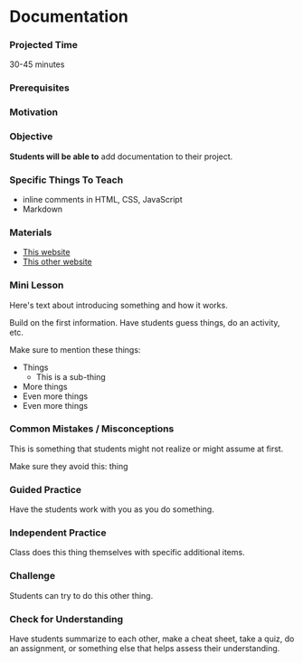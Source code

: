 # Documentation

### Projected Time
30-45 minutes

### Prerequisites


### Motivation


### Objective
**Students will be able to** add documentation to their project.

### Specific Things To Teach
- inline comments in HTML, CSS, JavaScript
- Markdown

### Materials

- [This website](example.com)
- [This other website](otherexample.com)

### Mini Lesson

Here's text about introducing something and how it works.

Build on the first information. Have students guess things, do an activity, etc.

Make sure to mention these things:
- Things
	- This is a sub-thing
- More things
- Even more things
- Even more things


### Common Mistakes / Misconceptions

This is something that students might not realize or might assume at first.

Make sure they avoid this: thing


### Guided Practice

Have the students work with you as you do something.


### Independent Practice

Class does this thing themselves with specific additional items.


### Challenge

Students can try to do this other thing.


### Check for Understanding

Have students summarize to each other, make a cheat sheet, take a quiz, do an assignment, or something else that helps assess their understanding.
